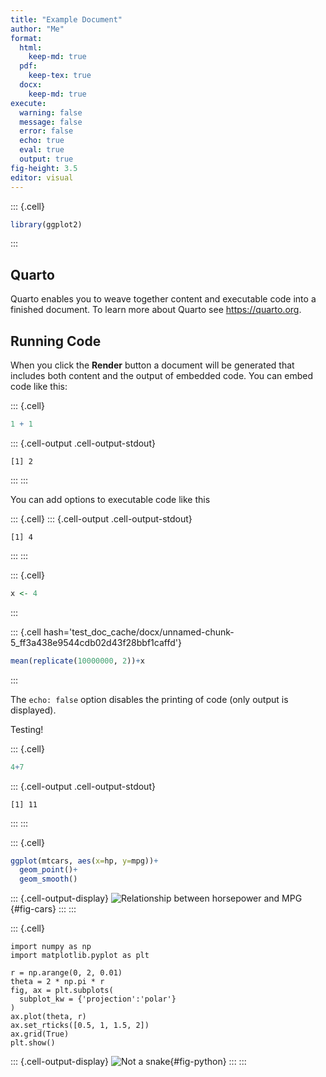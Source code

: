 ```yaml
---
title: "Example Document"
author: "Me"
format:
  html:
    keep-md: true
  pdf:
    keep-tex: true
  docx:
    keep-md: true
execute: 
  warning: false
  message: false
  error: false
  echo: true
  eval: true
  output: true
fig-height: 3.5
editor: visual
---
```



::: {.cell}

```{.r .cell-code}
library(ggplot2)
```
:::




## Quarto

Quarto enables you to weave together content and executable code into a finished document. To learn more about Quarto see <https://quarto.org>.

## Running Code

When you click the **Render** button a document will be generated that includes both content and the output of embedded code. You can embed code like this:




::: {.cell}

```{.r .cell-code}
1 + 1
```

::: {.cell-output .cell-output-stdout}
```
[1] 2
```
:::
:::




You can add options to executable code like this




::: {.cell}
::: {.cell-output .cell-output-stdout}
```
[1] 4
```
:::
:::

::: {.cell}

```{.r .cell-code}
x <- 4
```
:::

::: {.cell hash='test_doc_cache/docx/unnamed-chunk-5_ff3a438e9544cdb02d43f28bbf1caffd'}

```{.r .cell-code}
mean(replicate(10000000, 2))+x
```
:::




 The `echo: false` option disables the printing of code (only output is displayed).

Testing!




::: {.cell}

```{.r .cell-code}
4+7
```

::: {.cell-output .cell-output-stdout}
```
[1] 11
```
:::
:::

::: {.cell}

```{.r .cell-code}
ggplot(mtcars, aes(x=hp, y=mpg))+
  geom_point()+
  geom_smooth()
```

::: {.cell-output-display}
![Relationship between horsepower and MPG](test_doc_files/figure-docx/fig-cars-1.png){#fig-cars}
:::
:::

::: {.cell}

```{.python .cell-code}
import numpy as np
import matplotlib.pyplot as plt

r = np.arange(0, 2, 0.01)
theta = 2 * np.pi * r
fig, ax = plt.subplots(
  subplot_kw = {'projection':'polar'} 
)
ax.plot(theta, r)
ax.set_rticks([0.5, 1, 1.5, 2])
ax.grid(True)
plt.show()
```

::: {.cell-output-display}
![Not a snake](test_doc_files/figure-docx/fig-python-1.png){#fig-python}
:::
:::
